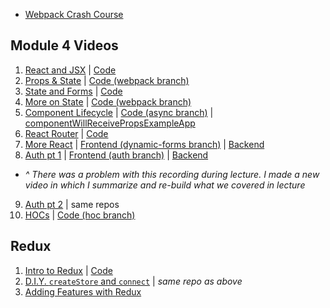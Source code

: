 * [Webpack Crash Course](https://www.youtube.com/watch?v=Teaw6HAoZyI&feature=youtu.be)

## Module 4 Videos

1. [React and JSX](http://youtu.be/RYPJiv7aZls) | [Code](https://github.com/learn-co-curriculum/091817-react)
2. [Props & State](http://youtu.be/648INBx4uOY) | [Code (webpack branch)](https://github.com/learn-co-curriculum/091817-react/tree/webpack)
3. [State and Forms](http://youtu.be/d1EUrKXg_Wg) | [Code](https://github.com/learn-co-curriculum/091817-state-examples)
4. [More on State](http://youtu.be/OcJNHN-aMWU) | [Code (webpack branch)](https://github.com/learn-co-curriculum/091817-react/tree/webpack)
5. [Component Lifecycle](http://youtu.be/KLvjZMpujVQ) | [Code (async branch)](https://github.com/learn-co-curriculum/091817-react/tree/async) | [componentWillReceivePropsExampleApp](https://github.com/learn-co-curriculum/componentWillReceivePropsExample)
6. [React Router](http://youtu.be/WGgDYNfJu2c) | [Code](https://github.com/alexgriff/react-painting-example-crapp-app)
7. [More React](https://www.youtube.com/watch?v=bcDJS60YBMs&feature=youtu.be) | [Frontend (dynamic-forms branch)](https://github.com/learn-co-curriculum/boozer-frontend-web-091817/tree/dynamic-form) | [Backend](https://github.com/alexgriff/boozer-api-web-0716/)
8. [Auth pt 1](http://youtu.be/fBsvAm9dyHs) | [Frontend (auth branch)](https://github.com/alexgriff/react-painting-example-crapp-app/tree/auth) | [Backend](https://github.com/alexgriff/painting-example-app-backend)
  * _^ There was a problem with this recording during lecture. I made a new video in which I summarize and re-build what we covered in lecture_
9. [Auth pt 2](http://youtu.be/1PX7YTOw22s) | same repos
10. [HOCs](http://youtu.be/uJs5vsg8xiY) | [Code (hoc branch)](https://github.com/alexgriff/react-painting-example-crapp-app/tree/hoc)

## Redux

1. [Intro to Redux](http://youtu.be/s5k_UoDI3Jg) | [Code](https://github.com/learn-co-curriculum/prep-for-redux/tree/lecture)
2. [D.I.Y. `createStore` and `connect`](http://youtu.be/6pvdN8b3O5w) | _same repo as above_
3. [Adding Features with Redux](http://youtu.be/QQKMMMj_D0s)
 

